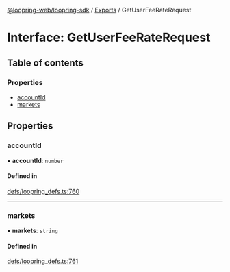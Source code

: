 [@loopring-web/loopring-sdk](../README.md) / [Exports](../modules.md) / GetUserFeeRateRequest

# Interface: GetUserFeeRateRequest

## Table of contents

### Properties

- [accountId](GetUserFeeRateRequest.md#accountid)
- [markets](GetUserFeeRateRequest.md#markets)

## Properties

### accountId

• **accountId**: `number`

#### Defined in

[defs/loopring_defs.ts:760](https://github.com/Loopring/loopring_sdk/blob/ea87b1c/src/defs/loopring_defs.ts#L760)

___

### markets

• **markets**: `string`

#### Defined in

[defs/loopring_defs.ts:761](https://github.com/Loopring/loopring_sdk/blob/ea87b1c/src/defs/loopring_defs.ts#L761)
